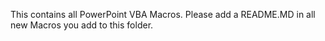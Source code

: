 This contains all PowerPoint VBA Macros. 
Please add a README.MD in all new Macros you add to this folder.